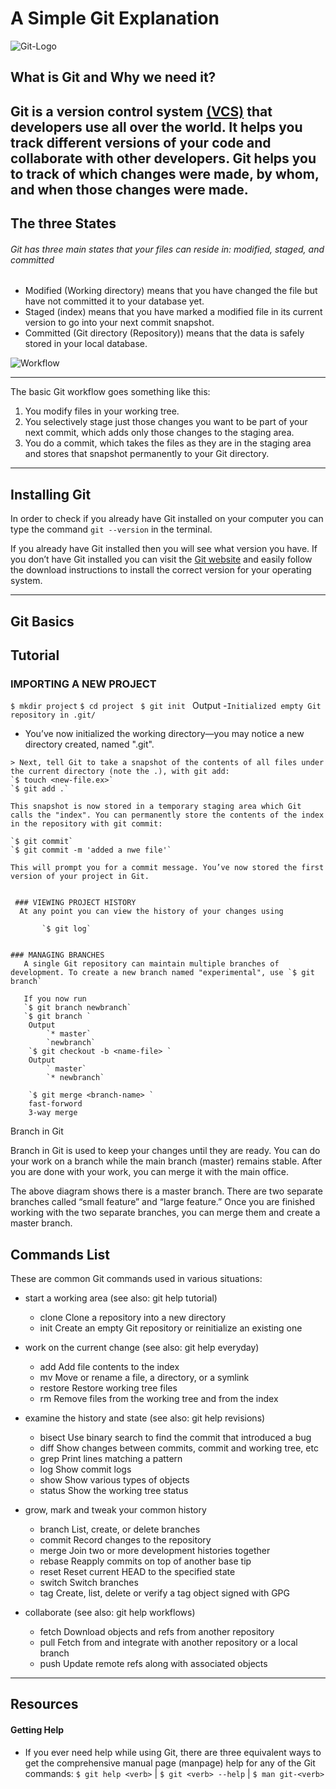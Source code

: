 # A Simple Git Explanation

![Git-Logo](https://wac-cdn.atlassian.com/dam/jcr:f6948a92-f446-466f-8783-1dd1cbcc661a/hero.svg?cdnVersion=578)

## What is Git and Why we need it?
Git is a version control system [(VCS)](a "Version control is a system that records changes to a file or set of files over time so that you can recall specific versions later.") that developers use all over the world. It helps you track different versions of your code and collaborate with other developers.
Git helps you to track of which changes were made, by whom, and when those changes were made. 
----

## The three States
###### Git has three main states that your files can reside in: modified, staged, and committed
- Modified (Working directory) means that you have changed the file but have not committed it to your database yet.
- Staged (index) means that you have marked a modified file in its current version to go into your next commit snapshot.
- Committed (Git directory (Repository)) means that the data is safely stored in your local database.

![Workflow](https://miro.medium.com/max/1400/1*zw0bLFWkaAP2QPfhxkoDEA.png)
____________________________________________________________________________
The basic Git workflow goes something like this:
1. You modify files in your working tree.
2. You selectively stage just those changes you want to be part of your next commit, which adds
only those changes to the staging area.
3. You do a commit, which takes the files as they are in the staging area and stores that snapshot
permanently to your Git directory.
-----
## Installing Git
In order to check if you already have Git installed on your computer you can type the command `git --version` in the terminal.

If you already have Git installed then you will see what version you have. If you don’t have Git installed you can visit the [Git website](https://git-scm.com/downloads) and easily follow the download instructions to install the correct version for your operating system.

---
## Git Basics 

   ## Tutorial
   ### IMPORTING A NEW PROJECT
   `$ mkdir project`
   `$ cd project ` 
   `$ git init `
   Output 
   -` Initialized empty Git repository in .git/ `
   + You’ve now initialized the working directory—you may notice a new directory created, named ".git".
       
    > Next, tell Git to take a snapshot of the contents of all files under the current directory (note the .), with git add:
    `$ touch <new-file.ex>` 
    `$ git add .` 
    
    This snapshot is now stored in a temporary staging area which Git calls the "index". You can permanently store the contents of the index in the repository with git commit:
   
    `$ git commit`
    `$ git commit -m 'added a nwe file'`
    
    This will prompt you for a commit message. You’ve now stored the first version of your project in Git.
    
       
     ### VIEWING PROJECT HISTORY 
      At any point you can view the history of your changes using

           `$ git log`
           
    
    ### MANAGING BRANCHES
       A single Git repository can maintain multiple branches of development. To create a new branch named "experimental", use `$ git branch` 
       
       If you now run
       `$ git branch newbranch`
       `$ git branch `
        Output 
            `* master`
            `newbranch`
        `$ git checkout -b <name-file> `
        Output 
            ` master`
            `* newbranch`

        `$ git merge <branch-name> `
        fast-forword 
        3-way merge
        
        
Branch in Git

Branch in Git is used to keep your changes until they are ready. You can do your work on a branch while the main branch (master) remains stable. After you are done with your work, you can merge it with the main office.

The above diagram shows there is a master branch. There are two separate branches called “small feature” and “large feature.” Once you are finished working with the two separate branches, you can merge them and create a master branch.


## Commands List
These are common Git commands used in various situations:

- start a working area (see also: git help tutorial)
   - clone     Clone a repository into a new directory
   - init      Create an empty Git repository or reinitialize an existing one

- work on the current change (see also: git help everyday)
   - add       Add file contents to the index
   - mv        Move or rename a file, a directory, or a symlink
   - restore   Restore working tree files
   - rm        Remove files from the working tree and from the index

- examine the history and state (see also: git help revisions)
   - bisect    Use binary search to find the commit that introduced a bug
   - diff      Show changes between commits, commit and working tree, etc
   - grep      Print lines matching a pattern
   - log       Show commit logs
   - show      Show various types of objects
   - status    Show the working tree status

- grow, mark and tweak your common history
   - branch    List, create, or delete branches
   - commit    Record changes to the repository
   - merge     Join two or more development histories together
   - rebase    Reapply commits on top of another base tip
   - reset     Reset current HEAD to the specified state
   - switch    Switch branches
   - tag       Create, list, delete or verify a tag object signed with GPG

- collaborate (see also: git help workflows)
   - fetch     Download objects and refs from another repository
   - pull      Fetch from and integrate with another repository or a local branch
   - push      Update remote refs along with associated objects

------
## Resources 
#### Getting Help
- If you ever need help while using Git, there are three equivalent ways to get the comprehensive manual page (manpage) help for any of the Git commands:
 `$ git help <verb>` | `$ git <verb> --help` | `$ man git-<verb>`






